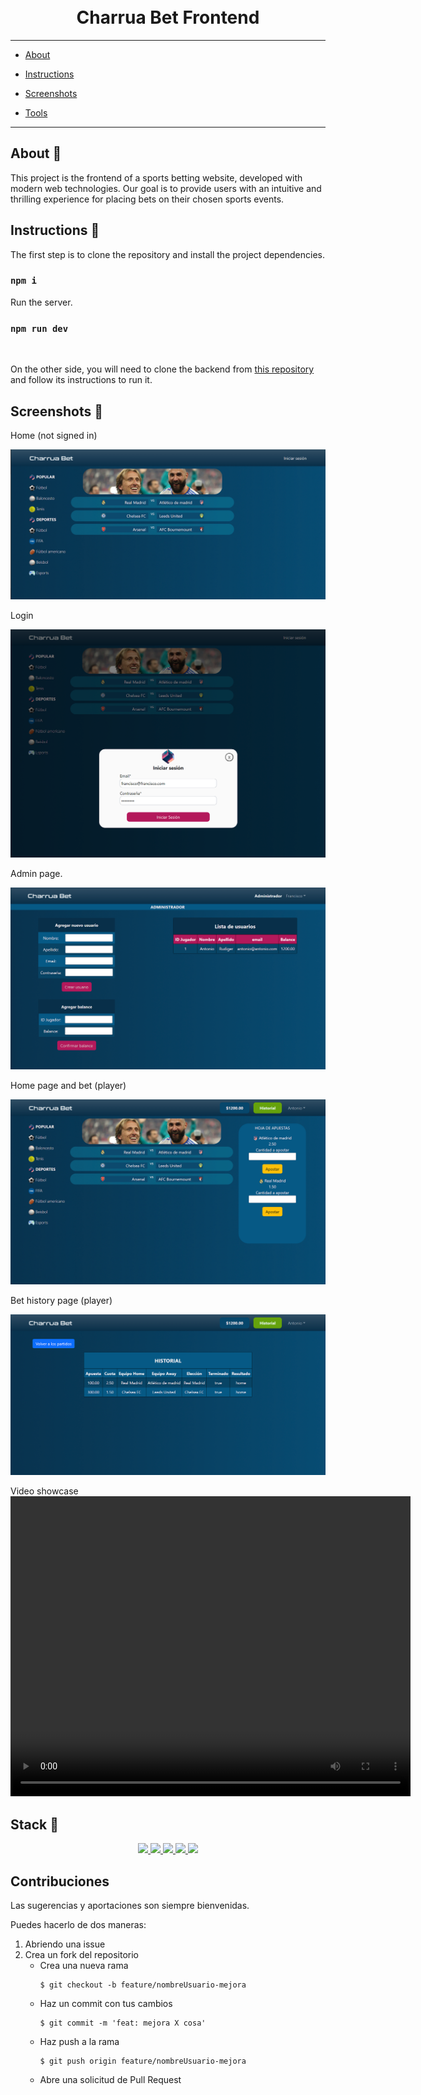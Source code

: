 <a name="top"></a>

<h1 align="center">
  <br> Charrua Bet Frontend
</h1>

---

- [About](#about)

- [Instructions](#instructions)

- [Screenshots](#images)

- [Tools](#tools)

---

<a name="about"></a>

## About :speech_balloon:

This project is the frontend of a sports betting website, developed with modern web technologies. Our goal is to provide users with an intuitive and thrilling experience for placing bets on their chosen sports events.

<a name="instructions"></a>

## Instructions 📝

The first step is to clone the repository and install the project dependencies.

### `npm i`

Run the server.

### `npm run dev`

<br>

On the other side, you will need to clone the backend from [this repository](https://github.com/fran1893/charrua_bet_backend) and follow its instructions to run it.

<a name="images"></a>

## Screenshots 📸

Home (not signed in)

<img src="src/assets/screenshots/home-page-no-sign-in.png">

Login

<img src="src/assets/screenshots/sign-in.png" >

Admin page.

<img src="src/assets/screenshots/admin-page.png">

Home page and bet (player)

<img src="src/assets/screenshots/beting-page.png">

Bet history page (player)

<img src="src/assets/screenshots/bet-history-page.png">

Video showcase
<video width="640" height="480" controls>
  <source src="src/assets/screenshots/video-showcase.mp4" type="video/mp4">
  Tu navegador no soporta el elemento de video.
</video>

<a name="tools"></a>

## Stack 🔧

<div align="center">
<a href="https://es.react.dev/">
    <img src= "https://img.shields.io/badge/React-20232A?style=for-the-badge&logo=react&logoColor=61DAFB"/>
</a>
<a href="https://react-bootstrap.netlify.app/">
    <img src= "https://img.shields.io/badge/Bootstrap-563D7C?style=for-the-badge&logo=bootstrap&logoColor=white"/>
</a>
<a href="https://sass-lang.com/">
    <img src= "https://img.shields.io/badge/Sass-CC6699?style=for-the-badge&logo=sass&logoColor=white"/>
</a>
<a href="https://developer.mozilla.org/es/docs/Web/JavaScript">
    <img src= "https://img.shields.io/badge/javascipt-EFD81D?style=for-the-badge&logo=javascript&logoColor=black"/>
</a>
<a href="https://nodejs.org/es">
    <img src= "https://img.shields.io/badge/Node.js-43853D?style=for-the-badge&logo=node.js&logoColor=white"/>
</a>
 </div>

## Contribuciones

Las sugerencias y aportaciones son siempre bienvenidas.

Puedes hacerlo de dos maneras:

1. Abriendo una issue
2. Crea un fork del repositorio
   - Crea una nueva rama
     ```
     $ git checkout -b feature/nombreUsuario-mejora
     ```
   - Haz un commit con tus cambios
     ```
     $ git commit -m 'feat: mejora X cosa'
     ```
   - Haz push a la rama
     ```
     $ git push origin feature/nombreUsuario-mejora
     ```
   - Abre una solicitud de Pull Request
